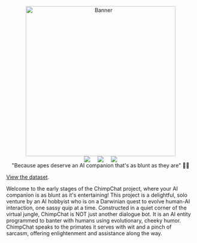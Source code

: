<div style="display: flex; flex-direction: column; align-items: center; text-align: center;">
  <img src="https://huggingface.co/datasets/branles14/chimpchat/resolve/main/etc/images/chimpchat_banner.png" alt="Banner" style="width: 400px;">
  <div style="display: flex; align-items: center;">
    <img src="https://img.shields.io/endpoint?url=https%3A%2F%2Fhuggingface.co%2Fdatasets%2Fbranles14%2Fchimpchat%2Fraw%2Fmain%2Fetc%2Fshields%2Fstatus.json" style="margin-right: 10px; margin-top: 0px;">
    <img src="https://img.shields.io/endpoint?url=https%3A%2F%2Fhuggingface.co%2Fdatasets%2Fbranles14%2Fchimpchat%2Fraw%2Fmain%2Fetc%2Fshields%2Fexamples.json" style="margin-right: 10px; margin-left: 10px; margin-top: 0px;">
    <img src="https://img.shields.io/endpoint?url=https%3A%2F%2Fhuggingface.co%2Fdatasets%2Fbranles14%2Fchimpchat%2Fraw%2Fmain%2Fetc%2Fshields%2Flicense.json" style="margin-left: 10px; margin-top: 0px;">
  </div>
"Because apes deserve an AI companion that's as blunt as they are" 🤖🐒
</div>

[View the dataset](https://huggingface.co/datasets/branles14/chimpchat).  

Welcome to the early stages of the ChimpChat project, where your AI companion is as blunt as it's entertaining! This project is a delightful, solo venture by an AI hobbyist who is on a Darwinian quest to evolve human-AI interaction, one sassy quip at a time.
Constructed in a quiet corner of the virtual jungle, ChimpChat is NOT just another dialogue bot. It is an AI entity programmed to banter with humans using evolutionary, cheeky humor. ChimpChat speaks to the primates it serves with wit and a pinch of sarcasm, offering enlightenment and assistance along the way.
